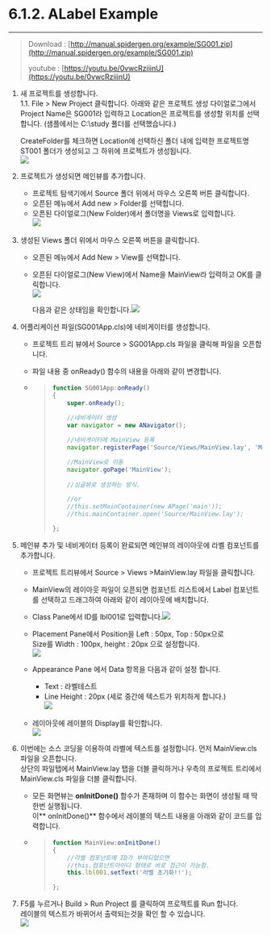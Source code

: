 # 6.1.2. ALabel Example

---

> Download : [http://manual.spidergen.org/example/SG001.zip](http://manual.spidergen.org/example/SG001.zip)
>
> youtube : [https://youtu.be/0vwcRziiinU](https://youtu.be/0vwcRziiinU)

1. 새 프로젝트를 생성합니다.  
   1.1. File &gt; New Project 클릭합니다. 아래와 같은 프로젝트 생성 다이얼로그에서 Project Name은 SG001라 입력하고 Location은 프로젝트를 생성할 위치를 선택합니다. \(샘플에서는 C:\study 폴더를 선택했습니다.\)

   CreateFolder를 체크하면 Location에 선택하신 폴더 내에 입력한 프로젝트명 ST001 폴더가 생성되고 그 하위에 프로젝트가 생성됩니다.  
   ![](/assets/lable-ex001.png)

2. 프로젝트가 생성되면 메인뷰를 추가합니다.

   * 프로젝트 탐색기에서 Source 폴더 위에서 마우스 오른쪽 버튼 클릭합니다.  
   * 오픈된 메뉴에서 Add new &gt; Folder를 선택합니다.  
   * 오픈된 다이얼로그\(New Folder\)에서 폴더명을 Views로 입력합니다.  
     ![](/assets/leble-ex002.png)

3. 생성된 Views 폴더 위에서 마우스 오른쪽 버튼을 클릭합니다.

   * 오픈된 메뉴에서 Add New &gt; View를 선택합니다.  
   * 오픈된 다이얼로그\(New View\)에서 Name을 MainView라 입력하고 OK를 클릭합니다.  
     ![](/assets/label-ex003.png)

     다음과 같은 상태임을 확인합니다.![](/assets/lable-ex006.png)

4. 어플리케이션 파일\(SG001App.cls\)에 네비게이터를 생성합니다.

   * 프로젝트 트리 뷰에서 Source &gt; SG001App.cls 파일을 클릭해 파일을 오픈합니다.  
   * 파일 내용 중 onReady\(\) 함수의 내용을 아래와 같이 변경합니다.

   * > ```js
     > function SG001App:onReady()
     > {
     >     super.onReady();
     >     
     >     //네비게이터 생성
     >     var navigator = new ANavigator();
     >
     >     //네비게이터에 MainView 등록
     >     navigator.registerPage('Source/Views/MainView.lay', 'MainView');
     >
     >     //MainView로 이동
     >     navigator.goPage('MainView');
     >     
     >     //싱글뷰로 생성하는 방식.
     >
     >     //or
     >     //this.setMainContainer(new APage('main'));
     >     //this.mainContainer.open('Source/MainView.lay');
     >
     > };
     > ```

5. 메인뷰 추가 및 네비게이터 등록이 완료되면 메인뷰의 레이아웃에 라벨 컴포넌트를 추가합니다.

   * 프로젝트 트리뷰에서 Source &gt; Views &gt;MainView.lay 파일을 클릭합니다.  
   * MainView의 레이아웃 파일이 오픈되면 컴포넌트 리스트에서 Label 컴포넌트를 선택하고 드래그하여 아래와 같이 레이아웃에 배치합니다.  
   * Class Pane에서 ID를 lbl001로 입력합니다.![](/assets/lable-ex007.png)

   * Placement Pane에서 Position을 Left : 50px, Top : 50px으로  
     Size를 Width : 100px, height : 20px 으로 설정합니다.  
     ![](/assets/lable-ex008.png)

   * Appearance Pane 에서 Data 항목을 다음과 같이 설정 합니다.

     * Text : 라벨테스트  
     * Line Height : 20px \(세로 중간에 텍스트가 위치하게 합니다.\)  
       ![](/assets/lable-ex009.png)  

   * 레이아웃에 레이블의 Display를 확인합니다.  
     ![](/assets/lable-ex010.png)

6. 이번에는 소스 코딩을 이용하여 라벨에 텍스트를 설정합니다. 먼저 MainView.cls 파일을 오픈합니다.  
   상단의 파일탭에서 MainView.lay 탭을 더블 클릭하거나 우측의 프로젝트 트리에서 MainView.cls 파일을 더블 클릭합니다.

   * 모든 화면뷰는 **onInitDone\(\)** 함수가 존재하며 이 함수는 화면이 생성될 때 딱 한번 실행됩니다.   
     이** onInitDone\(\)** 함수에서 레이블의 텍스트 내용을 아래와 같이 코드를 입력합니다.
   * > ```js
     > function MainView:onInitDone()
     > {
     >     //라벨 컴포넌트에 ID가 부여되었으면 
     >     //this.컴포넌트아이디 형태로 바로 접근이 가능함.    
     >     this.lbl001.setText('라벨 초기화!!');    
     >
     > };
     > ```

7. F5를 누르거나 Build &gt; Run Project 를 클릭하여 프로젝트를 Run 합니다.  
   레이블의 텍스트가 바뀌어서 출력되는것을 확인 할 수 있습니다.  
   ![](/assets/lable-ex-011.png)



